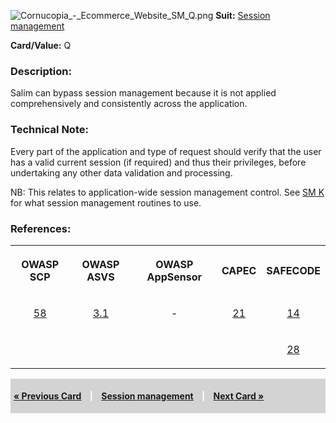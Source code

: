 ![Cornucopia_-_Ecommerce_Website_SM_Q.png](Cornucopia_-_Ecommerce_Website_SM_Q.png
"Cornucopia_-_Ecommerce_Website_SM_Q.png") **Suit:** [Session
management](Cornucopia_-_Ecommerce_Website_-_SM "wikilink")

**Card/Value:** Q

### Description:

Salim can bypass session management because it is not applied
comprehensively and consistently across the application.

### Technical Note:

Every part of the application and type of request should verify that the
user has a valid current session (if required) and thus their
privileges, before undertaking any other data validation and processing.

NB: This relates to application-wide session management control. See [SM
K](Cornucopia_-_Ecommerce_Website_-_SM_K "wikilink") for what session
management routines to use.

### References:

<table class="wikitable" style="text-align:center;">

<tr class="tableizer-firstrow">

<th>

OWASP SCP

</th>

<th>

OWASP ASVS

</th>

<th>

OWASP AppSensor

</th>

<th>

CAPEC

</th>

<th>

SAFECODE

</th>

</tr>

<tr>

<td>

[58](OWASP_Secure_Coding_Practices_Checklist#58 "wikilink")

</td>

<td>

[3.1](OWASP_Application_Security_Verification_Standard#3.1 "wikilink")

</td>

<td>

\-

</td>

<td>

[21](https://capec.mitre.org/data/definitions/21.html)

</td>

<td>

[14](SAFECode_Practical_Security_Stories#14 "wikilink")

</td>

</tr>

<tr>

<td>

</td>

<td>

</td>

<td>

</td>

<td>

</td>

<td>

[28](SAFECode_Practical_Security_Stories#28 "wikilink")

</td>

</tr>

</table>

<div style="padding:5px;background:LightGray;color:White;font-weight:bold;">

[« Previous Card](Cornucopia_-_Ecommerce_Website_-_SM_J "wikilink")
<span style="padding-left:10px;padding-right:10px;"> |</span> [Session
management](Cornucopia_-_Ecommerce_Website_-_SM "wikilink")
<span style="padding-left:10px;padding-right:10px;"> |</span> [Next Card
»](Cornucopia_-_Ecommerce_Website_-_SM_K "wikilink")

</div>